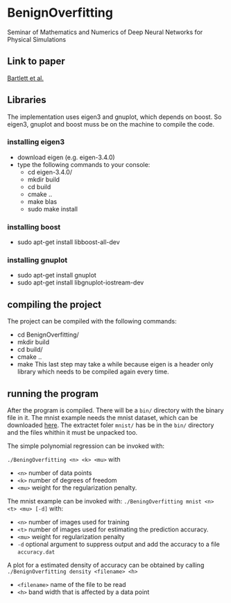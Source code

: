 # BenignOverfitting
Seminar of Mathematics and Numerics of Deep Neural Networks for Physical Simulations

## Link to paper
[Bartlett et al.](https://www.pnas.org/content/early/2020/04/22/1907378117)

## Libraries
The implementation uses eigen3 and gnuplot, which depends on boost. So eigen3, gnuplot and boost muss be on the machine to compile the code.

### installing eigen3
- download eigen (e.g. eigen-3.4.0)
- type the following commands to your console:
    - cd eigen-3.4.0/
    - mkdir build
    - cd build
    - cmake ..
    - make blas
    - sudo make install

### installing boost
- sudo apt-get install libboost-all-dev

### installing gnuplot
- sudo apt-get install gnuplot
- sudo apt-get install libgnuplot-iostream-dev

## compiling the project
The project can be compiled with the following commands:
- cd BenignOverfitting/
- mkdir build
- cd build/
- cmake ..
- make
This last step may take a while because eigen is a header only library which needs to be compiled again every time.

## running the program
After the program is compiled. There will be a `bin/` directory with the binary file in it.
The mnist example needs the mnist dataset, which can be downloaded [here](https://deepai.org/dataset/mnist).
The extractet foler `mnist/` has be in the `bin/` directory and the files whithin it must be unpacked too.

The simple polynomial regression can be invoked with:

`./BeningOverfitting <n> <k> <mu>` with
- `<n>` number of data points
- `<k>` number of degrees of freedom
- `<mu>` weight for the regularization penalty.

The mnist example can be invoked with:
`./BeningOverfitting mnist <n> <t> <mu> [-d]` with:
- `<n>` number of images used for training
- `<t>` number of images used for estimating the prediction accuracy.
- `<mu>` weight for regularization penalty
- `-d` optional argument to suppress output and add the accuracy to a file `accuracy.dat`

A plot for a estimated density of accuracy can be obtained by calling
`./BenignOverfitting density <filename> <h>`
- `<filename>` name of the file to be read
- `<h>` band width that is affected by a data point
